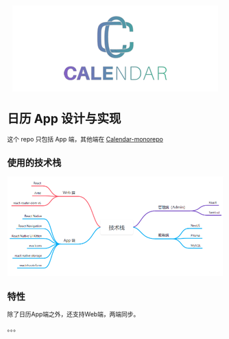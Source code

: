 <p align="center"><img src="./doc/imgs/logo-full.png" style="width: '60%'" /></p>

# 日历 App 设计与实现

这个 repo 只包括 App 端，其他端在 [Calendar-monorepo](https://github.com/zach-xing/Calendar-monorepo)

## 使用的技术栈

![](.\doc\imgs\01.png)



## 特性

除了日历App端之外，还支持Web端，两端同步。

。。。